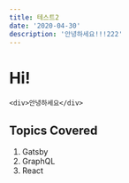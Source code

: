 ```yaml
---
title: 테스트2
date: '2020-04-30'
description: '안녕하세요!!!222'
---
```


# Hi!

```
<div>안녕하세요</div>
```

## Topics Covered

1. Gatsby
2. GraphQL
3. React

